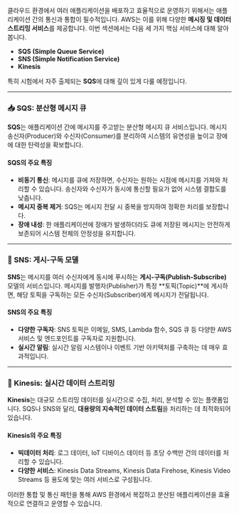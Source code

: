 

클라우드 환경에서 여러 애플리케이션을 배포하고 효율적으로 운영하기 위해서는 애플리케이션 간의 통신과 통합이 필수적입니다. AWS는 이를 위해 다양한 **메시징 및 데이터 스트리밍 서비스**를 제공합니다. 이번 섹션에서는 다음 세 가지 핵심 서비스에 대해 알아봅니다.

- **SQS (Simple Queue Service)**
- **SNS (Simple Notification Service)**
- **Kinesis**

특히 시험에서 자주 출제되는 **SQS**에 대해 깊이 있게 다룰 예정입니다.

---

### 📥 SQS: 분산형 메시지 큐

**SQS**는 애플리케이션 간에 메시지를 주고받는 분산형 메시지 큐 서비스입니다. 메시지 송신자(Producer)와 수신자(Consumer)를 분리하여 시스템의 유연성을 높이고 장애에 대한 탄력성을 확보합니다.

#### SQS의 주요 특징

- **비동기 통신**: 메시지를 큐에 저장하면, 수신자는 원하는 시점에 메시지를 가져와 처리할 수 있습니다. 송신자와 수신자가 동시에 통신할 필요가 없어 시스템 결합도를 낮춥니다.
- **메시지 중복 제거**: SQS는 메시지 전달 시 중복을 방지하여 정확한 처리를 보장합니다.
- **장애 내성**: 한 애플리케이션에 장애가 발생하더라도 큐에 저장된 메시지는 안전하게 보존되어 시스템 전체의 안정성을 유지합니다.

---

### 📢 SNS: 게시-구독 모델

**SNS**는 메시지를 여러 수신자에게 동시에 푸시하는 **게시-구독(Publish-Subscribe)** 모델의 서비스입니다. 메시지를 발행자(Publisher)가 특정 **토픽(Topic)**에 게시하면, 해당 토픽을 구독하는 모든 수신자(Subscriber)에게 메시지가 전달됩니다.

#### SNS의 주요 특징

- **다양한 구독자**: SNS 토픽은 이메일, SMS, Lambda 함수, SQS 큐 등 다양한 AWS 서비스 및 엔드포인트를 구독자로 지원합니다.
- **실시간 알림**: 실시간 알림 시스템이나 이벤트 기반 아키텍처를 구축하는 데 매우 효과적입니다.

---

### 🌊 Kinesis: 실시간 데이터 스트리밍

**Kinesis**는 대규모 스트리밍 데이터를 실시간으로 수집, 처리, 분석할 수 있는 플랫폼입니다. SQS나 SNS와 달리, **대용량의 지속적인 데이터 스트림**을 처리하는 데 최적화되어 있습니다.

#### Kinesis의 주요 특징

- **빅데이터 처리**: 로그 데이터, IoT 디바이스 데이터 등 초당 수백만 건의 데이터를 처리할 수 있습니다.
- **다양한 서비스**: Kinesis Data Streams, Kinesis Data Firehose, Kinesis Video Streams 등 용도에 맞는 여러 서비스로 구성됩니다.

이러한 통합 및 통신 패턴을 통해 AWS 환경에서 복잡하고 분산된 애플리케이션을 효율적으로 연결하고 운영할 수 있습니다.